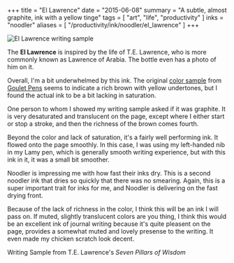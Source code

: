 +++
title = "El Lawrence"
date = "2015-06-08"
summary = "A subtle, almost graphite, ink with a yellow tinge"
tags = [ "art",  "life", "productivity" ]
inks = "noodler"
aliases = [ "/productivity/ink/noodler/el_lawrence" ]
+++

![El Lawrence writing sample](/inks/noodler/el_lawrence.jpg)

The **El Lawrence** is inspired by the life of T.E. Lawrence, who is more
commonly known as Lawrence of Arabia.  The bottle even has a photo of
him on it.

Overall, I'm a bit underwhelmed by this ink.  The original [color sample](http://www.gouletpens.com/noodlers-el-lawrence-3oz-bottled-fountain-pen-ink/p/N19599) from
[Goulet Pens](http://www.gouletpens.com/) seems to indicate a rich brown with
yellow undertones, but I found the actual ink to be a bit lacking in saturation.

One person to whom I showed my writing sample asked if it was graphite.  It is
very desaturated and translucent on the page, except where I either start or
stop a stroke, and then the richness of the brown comes fourth.

Beyond the color and lack of saturation, it's a fairly well performing ink.
It flowed onto the page smoothly.  In this case, I was using my left-handed nib
in my Lamy pen, which is generally smooth writing experience, but with this ink
in it, it was a small bit smoother.

Noodler is impressing me with how fast their inks dry.  This is a second noodler
ink that dries so quickly that there was no smearing.  Again, this is a super important trait for inks for me, and Noodler is delivering on the fast drying
front.

Because of the lack of richness in the color, I think this will be an ink I will pass on.  If muted, slightly translucent colors are you thing, I think this
would be an excellent ink of journal writing because it's quite pleasent on the page, provides a somewhat muted and lovely presense to the writing.  It even made my chicken scratch look decent.

Writing Sample from T.E. Lawrence's *Seven Pillars of Wisdom*
